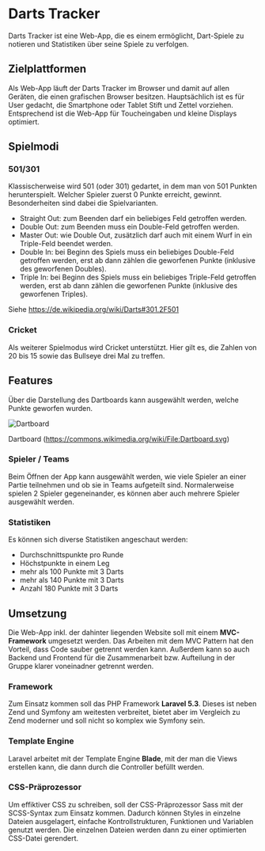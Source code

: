 # Darts Tracker
Darts Tracker ist eine Web-App, die es einem ermöglicht, Dart-Spiele zu notieren und Statistiken über seine Spiele zu verfolgen. 

## Zielplattformen
Als Web-App läuft der Darts Tracker im Browser und damit auf allen Geräten, die einen grafischen Browser besitzen. Hauptsächlich ist es für User gedacht, die Smartphone oder Tablet Stift und Zettel vorziehen. Entsprechend ist die Web-App für Toucheingaben und kleine Displays optimiert. 

## Spielmodi
### 501/301
Klassischerweise wird 501 (oder 301) gedartet, in dem man von 501 Punkten herunterspielt. Welcher Spieler zuerst 0 Punkte erreicht, gewinnt. Besonderheiten sind dabei die Spielvarianten. 

- Straight Out: zum Beenden darf ein beliebiges Feld getroffen werden.
- Double Out: zum Beenden muss ein Double-Feld getroffen werden.
- Master Out: wie Double Out, zusätzlich darf auch mit einem Wurf in ein Triple-Feld beendet werden.
- Double In: bei Beginn des Spiels muss ein beliebiges Double-Feld getroffen werden, erst ab dann zählen die geworfenen Punkte (inklusive des geworfenen Doubles).
- Triple In: bei Beginn des Spiels muss ein beliebiges Triple-Feld getroffen werden, erst ab dann zählen die geworfenen Punkte (inklusive des geworfenen Triples).

Siehe https://de.wikipedia.org/wiki/Darts#301.2F501

### Cricket
Als weiterer Spielmodus wird Cricket unterstützt. Hier gilt es, die Zahlen von 20 bis 15 sowie das Bullseye drei Mal zu treffen. 

## Features
Über die Darstellung des Dartboards kann ausgewählt werden, welche Punkte geworfen wurden. 

![Dartboard](https://upload.wikimedia.org/wikipedia/commons/4/42/Dartboard.svg)

Dartboard (https://commons.wikimedia.org/wiki/File:Dartboard.svg)

### Spieler / Teams
Beim Öffnen der App kann ausgewählt werden, wie viele Spieler an einer Partie teilnehmen und ob sie in Teams aufgeteilt sind. Normalerweise spielen 2 Spieler gegeneinander, es können aber auch mehrere Spieler ausgewählt werden. 

### Statistiken
Es können sich diverse Statistiken angeschaut werden: 
- Durchschnittspunkte pro Runde
- Höchstpunkte in einem Leg
- mehr als 100 Punkte mit 3 Darts
- mehr als 140 Punkte mit 3 Darts
- Anzahl 180 Punkte mit 3 Darts

## Umsetzung
Die Web-App inkl. der dahinter liegenden Website soll mit einem **MVC-Framework** umgesetzt werden. Das Arbeiten mit dem MVC Pattern hat den Vorteil, dass Code sauber getrennt werden kann. Außerdem kann so auch Backend und Frontend für die Zusammenarbeit bzw. Aufteilung in der Gruppe klarer voneinadner getrennt werden. 

### Framework
Zum Einsatz kommen soll das PHP Framework **Laravel 5.3**. Dieses ist neben Zend und Symfony am weitesten verbreitet, bietet aber im Vergleich zu Zend moderner und soll nicht so komplex wie Symfony sein. 

### Template Engine
Laravel arbeitet mit der Template Engine **Blade**, mit der man die Views erstellen kann, die dann durch die Controller befüllt werden. 

### CSS-Präprozessor
Um effiktiver CSS zu schreiben, soll der CSS-Präprozessor Sass mit der SCSS-Syntax zum Einsatz kommen. Dadurch können Styles in einzelne Dateien ausgelagert, einfache Kontrollstrukturen, Funktionen und Variablen genutzt werden. Die einzelnen Dateien werden dann zu einer optimierten CSS-Datei gerendert.
